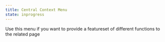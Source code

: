 ```yaml
---
title: Central Context Menu
state: inprogress
---
```


Use this menu if you want to provide a featureset of different functions to the related page
